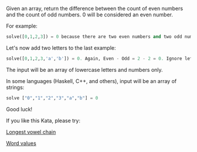 Given an array, return the difference between the count of even numbers and the count of odd numbers. 
0 will be considered an even number.

For example:
```python
solve([0,1,2,3]) = 0 because there are two even numbers and two odd numbers. Even - Odd = 2 - 2 = 0.  
```
Let's now add two letters to the last example:

```python
solve([0,1,2,3,'a','b']) = 0. Again, Even - Odd = 2 - 2 = 0. Ignore letters. 
```
The input will be an array of lowercase letters and numbers only.

In some languages (Haskell, C++, and others), input will be an array of strings:

```python
solve ["0","1","2","3","a","b"] = 0 
```

Good luck!

If you like this Kata, please try:

[Longest vowel chain](https://www.codewars.com/kata/59c5f4e9d751df43cf000035)

[Word values](https://www.codewars.com/kata/598d91785d4ce3ec4f000018)